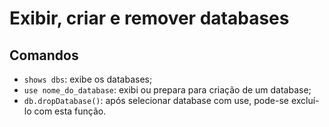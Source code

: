 # Exibir, criar e remover databases

## Comandos

* `shows dbs`: exibe os databases;
* `use nome_do_database`: exibi ou prepara para criação de um database;
* `db.dropDatabase()`: após selecionar database com use, pode-se excluí-lo com esta função.
